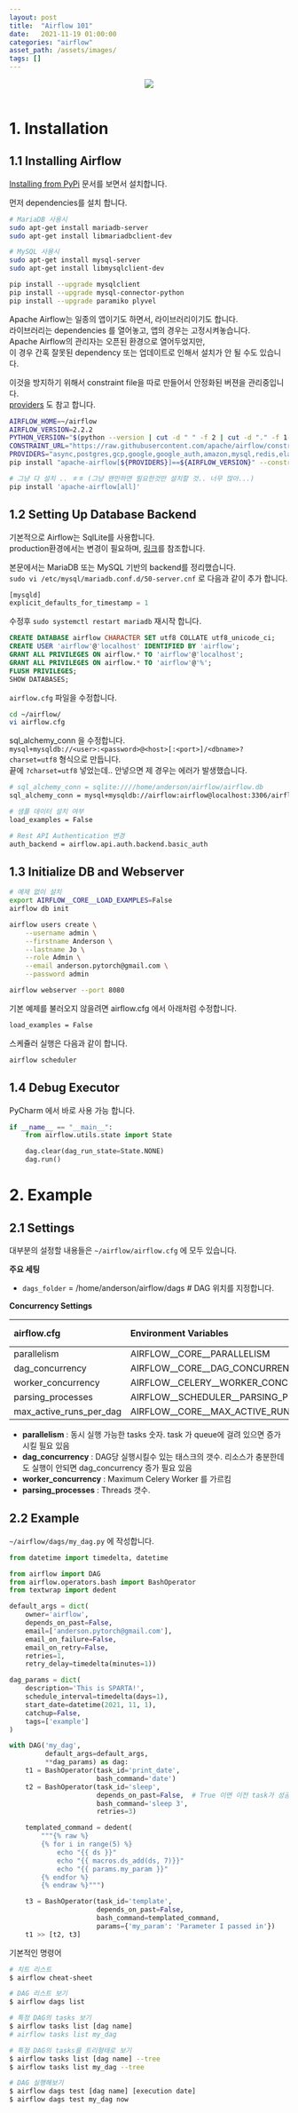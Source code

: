 ```yaml
---
layout: post 
title:  "Airflow 101"
date:   2021-11-19 01:00:00 
categories: "airflow"
asset_path: /assets/images/ 
tags: []
---
```


<header>
    <img src="{{ page.asset_path }}airflow_01.png" class="center img-responsive img-rounded img-fluid">
</header>


# 1. Installation

## 1.1 Installing Airflow 

[Installing from PyPi](https://airflow.apache.org/docs/apache-airflow/stable/installation/installing-from-pypi.html) 문서를 보면서 설치합니다.

먼저 dependencies를 설치 합니다.

```bash
# MariaDB 사용시
sudo apt-get install mariadb-server
sudo apt-get install libmariadbclient-dev

# MySQL 사용시
sudo apt-get install mysql-server
sudo apt-get install libmysqlclient-dev
```

```bash
pip install --upgrade mysqlclient
pip install --upgrade mysql-connector-python
pip install --upgrade paramiko plyvel
```

Apache Airflow는 일종의 앱이기도 하면서, 라이브러리이기도 합니다. <br> 
라이브러리는 dependencies 를 열어놓고, 앱의 경우는 고정시켜놓습니다. <br>
Apache Airflow의 관리자는 오픈된 환경으로 열어두었지만, <br> 
이 경우 간혹 잘못된 dependency 또는 업데이트로 인해서 설치가 안 될 수도 있습니다. 

이것을 방지하기 위해서 constraint file을 따로 만들어서 안정화된 버젼을 관리중입니다.<br>
[providers](https://airflow.apache.org/docs/apache-airflow-providers/packages-ref.html) 도 참고 합니다.

```bash
AIRFLOW_HOME=~/airflow
AIRFLOW_VERSION=2.2.2
PYTHON_VERSION="$(python --version | cut -d " " -f 2 | cut -d "." -f 1-2)"
CONSTRAINT_URL="https://raw.githubusercontent.com/apache/airflow/constraints-${AIRFLOW_VERSION}/constraints-${PYTHON_VERSION}.txt"
PROVIDERS="async,postgres,gcp,google,google_auth,amazon,mysql,redis,elasticsearch,ssh,http,apache-hdfs,docker,kubernetes,cncf-kubernetes,jdbc,ocbc,mongo,slack"
pip install "apache-airflow[${PROVIDERS}]==${AIRFLOW_VERSION}" --constraint "${CONSTRAINT_URL}"

# 그냥 다 설치 .. ㅎㅎ (그냥 왠만하면 필요한것만 설치할 것.. 너무 많아...)
pip install 'apache-airflow[all]'
```



## 1.2 Setting Up Database Backend

기본적으로 Airflow는 SqlLite를 사용합니다.<br>
production환경에서는 변경이 필요하며, [링크](https://airflow.apache.org/docs/apache-airflow/2.2.2/howto/set-up-database.html#setting-up-a-mysql-database)를 참조합니다.

본문에서는 MariaDB 또는 MySQL 기반의 backend를 정리했습니다.<br>
`sudo vi /etc/mysql/mariadb.conf.d/50-server.cnf` 로 다음과 같이 추가 합니다.

```sql
[mysqld]
explicit_defaults_for_timestamp = 1
```

수정후 `sudo systemctl restart mariadb` 재시작 합니다.

```sql
CREATE DATABASE airflow CHARACTER SET utf8 COLLATE utf8_unicode_ci;
CREATE USER 'airflow'@'localhost' IDENTIFIED BY 'airflow';
GRANT ALL PRIVILEGES ON airflow.* TO 'airflow'@'localhost';
GRANT ALL PRIVILEGES ON airflow.* TO 'airflow'@'%';
FLUSH PRIVILEGES;
SHOW DATABASES;
```


`airflow.cfg` 파일을 수정합니다.

```bash
cd ~/airflow/
vi airflow.cfg
```

sql_alchemy_conn 을 수정합니다.<br>
`mysql+mysqldb://<user>:<password>@<host>[:<port>]/<dbname>?charset=utf8` 형식으로 만듭니다.<br>
끝에 `?charset=utf8` 넣었는데.. 안넣으면 제 경우는 에러가 발생했습니다. 

```bash
# sql_alchemy_conn = sqlite:////home/anderson/airflow/airflow.db
sql_alchemy_conn = mysql+mysqldb://airflow:airflow@localhost:3306/airflow?charset=utf8

# 샘플 데이터 설치 여부
load_examples = False

# Rest API Authentication 변경
auth_backend = airflow.api.auth.backend.basic_auth
```







## 1.3 Initialize DB and Webserver

```bash
# 예제 없이 설치
export AIRFLOW__CORE__LOAD_EXAMPLES=False
airflow db init

airflow users create \
    --username admin \
    --firstname Anderson \
    --lastname Jo \
    --role Admin \
    --email anderson.pytorch@gmail.com \
    --password admin

airflow webserver --port 8080
```

기본 예제를 불러오지 않을려면 airflow.cfg 에서 아래처럼 수정합니다. 

```bash
load_examples = False
```



스케쥴러 실행은 다음과 같이 합니다.

```bash
airflow scheduler
```



## 1.4 Debug Executor 

PyCharm 에서 바로 사용 가능 합니다.

```python
if __name__ == "__main__":
    from airflow.utils.state import State

    dag.clear(dag_run_state=State.NONE)
    dag.run()
```




























# 2. Example

## 2.1 Settings 

대부분의 설정할 내용들은 `~/airflow/airflow.cfg`  에 모두 있습니다. 

**주요 세팅**
 - `dags_folder` = /home/anderson/airflow/dags  # DAG 위치를 지정합니다.



**Concurrency Settings**

| airflow.cfg         |  Environment Variables                     | Default Value |
|:--------------------|:-------------------------------------------|:--------------|
| parallelism         | AIRFLOW__CORE__PARALLELISM                 | 32            |
| dag_concurrency     | AIRFLOW__CORE__DAG_CONCURRENCY             | 16            |
| worker_concurrency  | AIRFLOW__CELERY__WORKER_CONCURRENCY        | 16            |
| parsing_processes   | AIRFLOW__SCHEDULER__PARSING_PROCESSES      | 2             |
| max_active_runs_per_dag | 	AIRFLOW__CORE__MAX_ACTIVE_RUNS_PER_DAG	| 16       |

- **parallelism** : 동시 실행 가능한 tasks 숫자. task 가 queue에 걸려 있으면 증가 시킬 필요 있음
- **dag_concurrency** : DAG당 실행시킬수 있는 태스크의 갯수. 리소스가 충분한데도 실행이 안되면 dag_concurrency 증가 필요 있음
- **worker_concurrency** : Maximum Celery Worker 를 가르킴
- **parsing_processes** : Threads 갯수. 


















## 2.2 Example

`~/airflow/dags/my_dag.py` 에 작성합니다. 


```python
from datetime import timedelta, datetime

from airflow import DAG
from airflow.operators.bash import BashOperator
from textwrap import dedent

default_args = dict(
    owner='airflow',
    depends_on_past=False,
    email=['anderson.pytorch@gmail.com'],
    email_on_failure=False,
    email_on_retry=False,
    retries=1,
    retry_delay=timedelta(minutes=1))

dag_params = dict(
    description='This is SPARTA!',
    schedule_interval=timedelta(days=1),
    start_date=datetime(2021, 11, 1),
    catchup=False,
    tags=['example']
)

with DAG('my_dag',
         default_args=default_args,
         **dag_params) as dag:
    t1 = BashOperator(task_id='print_date',
                      bash_command='date')
    t2 = BashOperator(task_id='sleep',
                      depends_on_past=False,  # True 이면 이전 task가 성공해야지 실행됨
                      bash_command='sleep 3',
                      retries=3)

    templated_command = dedent(
        """{% raw %}
        {% for i in range(5) %}
            echo "{{ ds }}"
            echo "{{ macros.ds_add(ds, 7)}}"
            echo "{{ params.my_param }}"
        {% endfor %}
        {% endraw %}""")

    t3 = BashOperator(task_id='template',
                      depends_on_past=False,
                      bash_command=templated_command,
                      params={'my_param': 'Parameter I passed in'})
    t1 >> [t2, t3]
```


기본적인 명령어

```bash
# 치트 리스트 
$ airflow cheat-sheet

# DAG 리스트 보기
$ airflow dags list

# 특정 DAG의 tasks 보기
$ airflow tasks list [dag name]
# airflow tasks list my_dag

# 특정 DAG의 tasks를 트리형태로 보기
$ airflow tasks list [dag name] --tree
$ airflow tasks list my_dag --tree

# DAG 실행해보기
$ airflow dags test [dag name] [execution date]
$ airflow dags test my_dag now
```